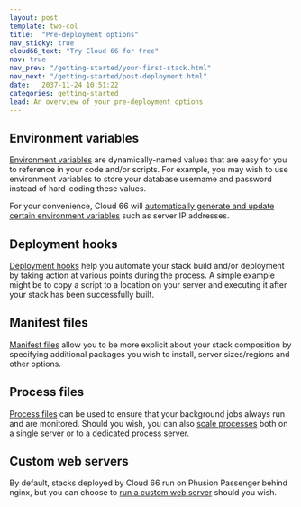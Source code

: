 ```yaml
---
layout: post
template: two-col
title:  "Pre-deployment options"
nav_sticky: true
cloud66_text: "Try Cloud 66 for free"
nav: true
nav_prev: "/getting-started/your-first-stack.html"
nav_next: "/getting-started/post-deployment.html"
date:   2037-11-24 10:51:22
categories: getting-started
lead: An overview of your pre-deployment options
---
```



## Environment variables
[Environment variables](/stack-features/env-vars.html) are dynamically-named values that are easy for you to reference in your code and/or scripts. For example,
you may wish to use environment variables to store your database username and password instead of hard-coding these values.

For your convenience, Cloud 66 will [automatically generate and update certain environment variables](/stack-features/env-vars.html#auto-gen) such as server IP addresses.

## Deployment hooks
[Deployment hooks](/stack-features/deploy-hooks.html) help you automate your stack build and/or deployment by taking action at various points during the process. A simple example might be to copy a script to a location on your server and executing it after your stack has been successfully built.

## Manifest files
[Manifest files](/stack-features/manifest-files.html) allow you to be more explicit about your stack composition by specifying additional packages you wish to install, server sizes/regions and other options.

## Process files
[Process files](/stack-features/proc-files.html) can be used to ensure that your background jobs always run and are monitored. Should you wish, you can also [scale processes](/stack-features/standalone-process-servers.html) both on a single server or to a dedicated process server.

## Custom web servers
By default, stacks deployed by Cloud 66 run on Phusion Passenger behind nginx, but you can choose to [run a custom web server](/web-server/custom-webserver.html) should you wish.